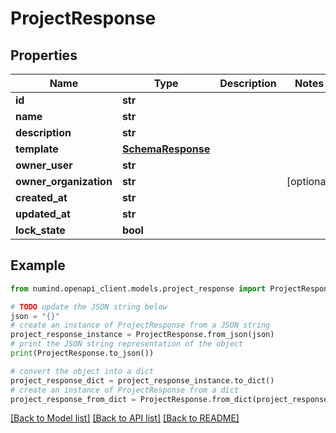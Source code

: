 # ProjectResponse


## Properties

Name | Type | Description | Notes
------------ | ------------- | ------------- | -------------
**id** | **str** |  | 
**name** | **str** |  | 
**description** | **str** |  | 
**template** | [**SchemaResponse**](SchemaResponse.md) |  | 
**owner_user** | **str** |  | 
**owner_organization** | **str** |  | [optional] 
**created_at** | **str** |  | 
**updated_at** | **str** |  | 
**lock_state** | **bool** |  | 

## Example

```python
from numind.openapi_client.models.project_response import ProjectResponse

# TODO update the JSON string below
json = "{}"
# create an instance of ProjectResponse from a JSON string
project_response_instance = ProjectResponse.from_json(json)
# print the JSON string representation of the object
print(ProjectResponse.to_json())

# convert the object into a dict
project_response_dict = project_response_instance.to_dict()
# create an instance of ProjectResponse from a dict
project_response_from_dict = ProjectResponse.from_dict(project_response_dict)
```
[[Back to Model list]](../README.md#documentation-for-models) [[Back to API list]](../README.md#documentation-for-api-endpoints) [[Back to README]](../README.md)


